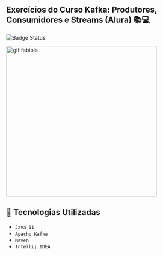 ## Exercícios do Curso Kafka: Produtores, Consumidores e Streams (Alura) :books::computer: 

![Badge Status](http://img.shields.io/static/v1?label=STATUS&message=Concluído&color=GREEN&style=for-the-badge)

<img src="https://user-images.githubusercontent.com/97403936/180901790-d6dcbcd9-5538-4578-9581-10cdaacb6b7a.png" alt="gif fabiola" width="400">

## :wrench: Tecnologias Utilizadas 
- `Java 11`
- `Apache Kafka`
- `Maven`
- `Intellij IDEA`

